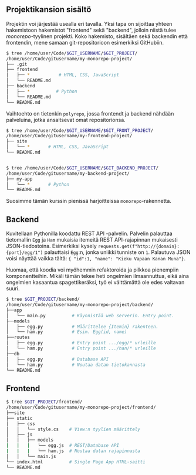 ## Projektikansion sisältö

Projektin voi järjestää usealla eri tavalla. Yksi tapa on sijoittaa yhteen hakemistoon hakemistot "frontend" sekä "backend", jolloin niistä tulee *monorepo*-tyylinen projekti.  Koko hakemisto, sisältäen sekä backendin että frontendin, mene samaan git-repositorioon esimerkiksi GitHubiin.

```sh
$ tree /home/user/Code/$GIT_USERNAME/$GIT_PROJECT/
/home/user/Code/gitusername/my-monorepo-project/
├── .git
├── frontend       
│   ├── *           # HTML, CSS, JavaScript
│   └── README.md 
├── backend
│   ├── *          # Python
│   └── README.md 
└── README.md
```

Vaihtoehto on tietenkin `polyrepo`, jossa frontendt ja backend nähdään palveluina, jotka ansaitsevat omat repositorionsa.

```sh
$ tree /home/user/Code/$GIT_USERNAME/$GIT_FRONT_PROJECT/
/home/user/Code/gitusername/my-frontend-project/
├── site
│   └── *       # HTML, CSS, JavaScript
└── README.md


$ tree /home/user/Code/$GIT_USERNAME/$GIT_BACKEND_PROJECT/
/home/user/Code/gitusername/my-backend-project/
├── my-app
│   └── *       # Python
└── README.md
```

Suosimme tämän kurssin pienissä harjoitteissa `monorepo`-rakennetta.

## Backend

Kuvitellaan Pythonilla koodattu REST API -palvelin. Palvelin palauttaa tietomallin `Egg` ja `Ham` mukaisia itemeitä REST API-rajapinnan mukaisesti JSON-tiedostoina. Esimerkiksi kysely `requests.get(f"http://{domain}:{port}/egg/1")` palauttaisi `Egg`:n, jonka uniikki tunniste on `1`. Palautuva JSON voisi näyttää vaikka tältä: `{ "id":1, "name": "Kieku Vapaan Kanan Muna"}`.

Huomaa, että koodia voi myöhemmin refaktoroida ja pilkkoa pienempiin komponentteihin. Mikäli tämän tekee heti ongelmien ilmaannuttua, eikä aina ongelmien kasaantua spagettikeräksi, työ ei välttämättä ole edes valtavan suuri.

```sh
$ tree $GIT_PROJECT/backend/
/home/user/Code/gitusername/my-monorepo-project/backend/
├──app
│   └── main.py          # Käynnistää web serverin. Entry point.
├──models
│   ├── egg.py           # Määrittelee {Itemin} rakenteen.
│   └── ham.py           # Esim. Egg(id, name)
├──routes
│   ├── egg.py           # Entry point .../egg/* urleille
│   └── ham.py           # Entry point .../han/* urleille
├──db
│   ├── egg.py           # Database API
│   └── ham.py           # Noutaa datan tietokannasta
└── README.md
```

## Frontend



```sh
$ tree $GIT_PROJECT/frontend/
/home/user/Code/gitusername/my-monorepo-project/frontend/
├──site
├── static
│   ├── css
│   │   └── style.cs    # View:n tyylien määrittely
│   ├── js
│   │   ├── models
|   |   |   └── egg.js  # REST/Database API
|   |   |   └── ham.js  # Noutaa datan rajapinnasta
│   │   └── main.js
└── index.html          # Single Page App HTML-saitti
└── README.md                 
```

